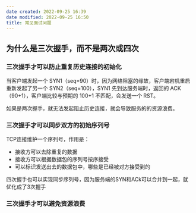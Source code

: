```yaml
---
date created: 2022-09-25 16:39
date modified: 2022-09-25 16:50
title: 常见面试问题
---
```

## 为什么是三次握手，而不是两次或四次
### 三次握手才可以防止重复历史连接的初始化
当客户端发起一个 SYN1（seq=90）时，因为网络阻塞的缘故，客户端宕机重启重新发起了另一个 SYN2（seq=100），SYN1 先到达服务端时，返回的 ACK（90+1），客户端比较与预期的 100+1 不匹配，会发送一个 RST。

如果是两次握手，就无法发起阻止历史连接，就会导致服务的的资源浪费。

### 三次握手才可以同步双方的初始序列号
TCP连接维护一个序列号，作用是：
- 接收方可以去除重复的数据
- 接收方可以根据数据包的序列号按序接受
- 可以标识发送出去的数据包中，哪些是已经被对方接受到的

四次握手也可以实现同步序列号，因为服务端的SYN和ACk可以合并到一起，就优化成了3次握手

### 三次握手才可以避免资源浪费
